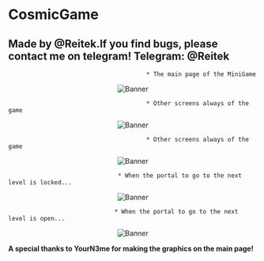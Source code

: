 # CosmicGame

## Made by @Reitek.If you find bugs, please contact me on telegram! Telegram: @Reitek

                                           * The main page of the MiniGame
<p align="center">
<img src="https://i.imgur.com/qbvC4fb.png" alt="Banner" />
</p>

                                           * Other screens always of the game
                                                      
<p align="center">
<img src="https://i.imgur.com/E0p4Tt9.png" alt="Banner" />
</p>

                                           * Other screens always of the game
                                                       
<p align="center">
<img src="https://i.imgur.com/EtCpVdp.png" alt="Banner" />
</p>

                                   * When the portal to go to the next level is locked...
                                                   
<p align="center">
<img src="https://i.imgur.com/PIGO5pN.png" alt="Banner" />
</p>

                                  * When the portal to go to the next level is open...
                                                   
<p align="center">
<img src="https://i.imgur.com/cxyDqSa.png" alt="Banner" />
</p>


**A special thanks to YourN3me for making the graphics on the main page!**
